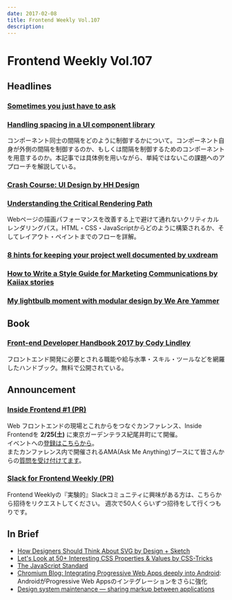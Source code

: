 ```yaml
---
date: 2017-02-08
title: Frontend Weekly Vol.107
description:
---
```


# Frontend Weekly Vol.107

## Headlines

### [Sometimes you just have to ask](https://blog.prototypr.io/sometimes-you-just-have-to-ask-20c3d2a44a98#.wxs0sma4x)

### [Handling spacing in a UI component library](https://medium.com/@chrispearce/handling-spacing-in-a-ui-component-library-70f3b22ec89#.p7shm6g4t)

コンポーネント同士の間隔をどのように制御するかについて。コンポーネント自身が外側の間隔を制御するのか、もしくは間隔を制御するためのコンポーネントを用意するのか。本記事では具体例を用いながら、単純ではないこの課題へのアプローチを解説している。

### [Crash Course: UI Design by HH Design](https://medium.com/hh-design/crash-course-ui-design-25d13ff60962#.amz80keez)

### [Understanding the Critical Rendering Path](https://bitsofco.de/understanding-the-critical-rendering-path/)

Webページの描画パフォーマンスを改善する上で避けて通れないクリティカルレンダリングパス。HTML・CSS・JavaScriptからどのように構築されるか、そしてレイアウト・ペイントまでのフローを詳解。

### [8 hints for keeping your project well documented by uxdream](https://medium.com/uxdream/8-hints-for-keeping-your-project-well-documented-bccd99b41e34#.btjd0omeq)

### [How to Write a Style Guide for Marketing Communications by Kaiiax stories](https://medium.com/kaiiax-stories/how-to-write-a-style-guide-for-marketing-communications-1e0b9a25f78a#.vsmg4yyxi)

### [My lightbulb moment with modular design by We Are Yammer](https://medium.com/we-are-yammer/my-lightbulb-moment-with-modular-design-8c256f036f90#.q3i0bl24u)

## Book

### [Front-end Developer Handbook 2017 by Cody Lindley](https://www.gitbook.com/book/frontendmasters/front-end-handbook-2017/details)

フロントエンド開発に必要とされる職能や給与水準・スキル・ツールなどを網羅したハンドブック。無料で公開されている。

## Announcement

### [Inside Frontend #1 (PR)](http://inside-frontend.com/)

Web フロントエンドの現場とこれからをつなぐカンファレンス、Inside Frontendを **2/25(土)** に東京ガーデンテラス紀尾井町にて開催。  
イベントへの[登録はこちらから](https://inside-frontend.connpass.com/event/47920/)。  
またカンファレンス内で開催されるAMA(Ask Me Anything)ブースにて皆さんからの[質問を受け付けてます](https://github.com/insidefrontend/issue-1/projects/1)。

### [Slack for Frontend Weekly (PR)](https://studiomohawk.typeform.com/to/Kj8Gaj)

Frontend Weeklyの『実験的』Slackコミュニティに興味がある方は、こちらから招待をリクエストしてください。 週次で50人くらいずつ招待をして行くつもりです。

## In Brief

* [How Designers Should Think About SVG by Design + Sketch](https://medium.com/sketch-app-sources/how-designers-should-think-about-svg-b2b92efc4d77#.abvsz1ezn)
* [Let's Look at 50+ Interesting CSS Properties & Values by CSS-Tricks](https://css-tricks.com/lets-look-50-interesting-css-properties-values/)
* [The JavaScript Standard](https://ponyfoo.com/articles/standard)
* [Chromium Blog: Integrating Progressive Web Apps deeply into Android](https://blog.chromium.org/2017/02/integrating-progressive-web-apps-deeply.html): AndroidがProgressive Web Appsのインテグレーションをさらに強化
* [Design system maintenance — sharing markup between applications](https://medium.com/building-a-component-library/design-system-maintenance-sharing-markup-between-applications-2eb915f375cd#.xgoqe220h)
